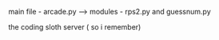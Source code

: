 main file - arcade.py
--> modules - rps2.py and guessnum.py

the coding sloth server ( so i remember)
